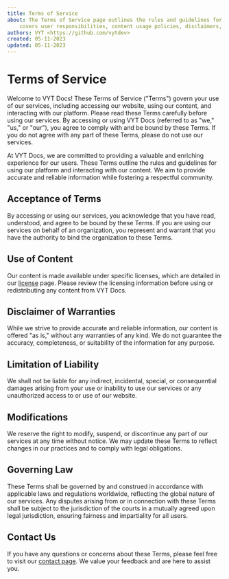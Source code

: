 ```yaml
---
title: Terms of Service
about: The Terms of Service page outlines the rules and guidelines for using VYT Docs services. It
	covers user responsibilities, content usage policies, disclaimers, and limitations of liability.
authors: VYT <https://github.com/vytdev>
created: 05-11-2023
updated: 05-11-2023
---
```


# Terms of Service

Welcome to VYT Docs! These Terms of Service ("Terms") govern your use of our services, including
accessing our website, using our content, and interacting with our platform. Please read these Terms
carefully before using our services. By accessing or using VYT Docs (referred to as "we," "us," or
"our"), you agree to comply with and be bound by these Terms. If you do not agree with any part of
these Terms, please do not use our services.

At VYT Docs, we are committed to providing a valuable and enriching experience for our users. These
Terms outline the rules and guidelines for using our platform and interacting with our content. We
aim to provide accurate and reliable information while fostering a respectful community.

## Acceptance of Terms

By accessing or using our services, you acknowledge that you have read, understood, and agree to be
bound by these Terms. If you are using our services on behalf of an organization, you represent and
warrant that you have the authority to bind the organization to these Terms.

## Use of Content

Our content is made available under specific licenses, which are detailed in our [license](license.md)
page. Please review the licensing information before using or redistributing any content from VYT Docs.

## Disclaimer of Warranties

While we strive to provide accurate and reliable information, our content is offered "as is," without
any warranties of any kind. We do not guarantee the accuracy, completeness, or suitability of the
information for any purpose.

## Limitation of Liability

We shall not be liable for any indirect, incidental, special, or consequential damages arising from
your use or inability to use our services or any unauthorized access to or use of our website.

## Modifications

We reserve the right to modify, suspend, or discontinue any part of our services at any time without
notice. We may update these Terms to reflect changes in our practices and to comply with legal
obligations.

## Governing Law

These Terms shall be governed by and construed in accordance with applicable laws and regulations
worldwide, reflecting the global nature of our services. Any disputes arising from or in connection
with these Terms shall be subject to the jurisdiction of the courts in a mutually agreed upon legal
jurisdiction, ensuring fairness and impartiality for all users.

## Contact Us

If you have any questions or concerns about these Terms, please feel free to visit our
[contact page](contact.md). We value your feedback and are here to assist you.
